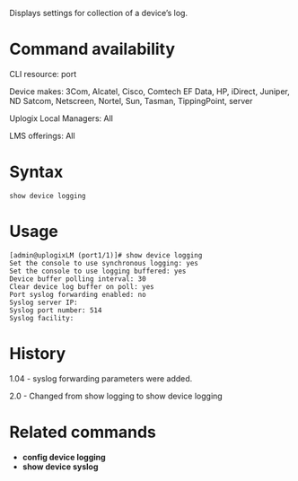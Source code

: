 <!-- 5.4 -->

Displays settings for collection of a device’s log.

# Command availability

CLI resource: port

Device makes: 3Com, Alcatel, Cisco, Comtech EF Data, HP, iDirect, Juniper, ND Satcom, Netscreen, Nortel, Sun, Tasman, TippingPoint, server

Uplogix Local Managers: All

LMS offerings: All

# Syntax 

```
show device logging
```

# Usage 

```
[admin@uplogixLM (port1/1)]# show device logging
Set the console to use synchronous logging: yes
Set the console to use logging buffered: yes
Device buffer polling interval: 30
Clear device log buffer on poll: yes
Port syslog forwarding enabled: no
Syslog server IP:
Syslog port number: 514
Syslog facility:
```

# History 

1.04 - syslog forwarding parameters were added.

2.0 - Changed from show logging to show device logging

# Related commands 

- **config device logging**
- **show device syslog**
